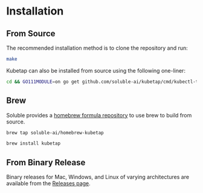 # Installation

## From Source

The recommended installation method is to clone the repository and run:

```sh
make
```

Kubetap can also be installed from source using the following one-liner:

```sh
cd && GO111MODULE=on go get github.com/soluble-ai/kubetap/cmd/kubectl-tap@latest
```

## Brew

Soluble provides a [homebrew formula repository](https://github.com/soluble-ai/homebrew-kubetap)
to use brew to build from source.

```sh
brew tap soluble-ai/homebrew-kubetap

brew install kubetap
```

## From Binary Release

Binary releases for Mac, Windows, and Linux of varying architectures are
available from the [Releases page](https://github.com/soluble-ai/kubetap/releases).

